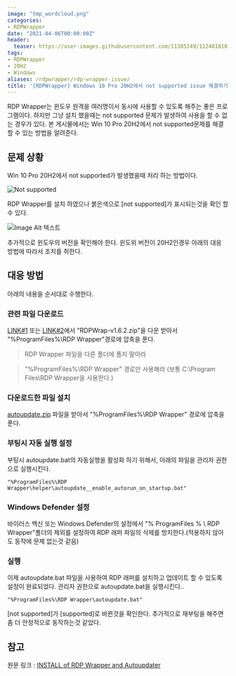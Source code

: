 ```yaml
---
image: "tmp_wordcloud.png"
categories:
- RDPWrapper
date: "2021-04-06T00:00:00Z"
header:
  teaser: https://user-images.githubusercontent.com/11385249/112481810-73097380-8d88-11eb-90ae-27adaa456182.png
tags:
- RDPWrapper
- 20H2
- Windows
aliases: /rdpwrapper/rdp-wrapper-issue/
title: '[RDPWrapper] Windows 10 Pro 20H2에서 not supported issue 해결하기'
---
```


RDP Wrapper는 윈도우 원격을 여러명이서 동시에 사용할 수 있도록 해주는 좋은 프로그램이다. 하지만 그냥 설치 했을때는 not supported 문제가 발생하여 사용을 할 수 없는 경우가 있다. 본 게시물에서는 Win 10 Pro 20H2에서 not supported문제를 해결 할 수 있는 방법을 알려준다.

## 문제 상황

Win 10 Pro 20H2에서 not supported가 발생했을때 처리 하는 방법이다.

![Not supported](https://user-images.githubusercontent.com/11385249/112481810-73097380-8d88-11eb-90ae-27adaa456182.png)

RDP Wrapper를 설치 하였으나 붉은색으로 [not supported]가 표시되는것을 확인 할 수 있다.

![Image Alt 텍스트](https://user-images.githubusercontent.com/81416060/112618075-3482c000-8e3f-11eb-874a-9b38e9849e10.png)

추가적으로 윈도우의 버전을 확인해야 한다. 윈도위 버전이 20H2인경우 아래의 대응 방법에 따라서 조치를 취한다.

## 대응 방법

아래의 내용을 순서대로 수행한다.

### 관련 파일 다운로드
 [LINK#1](https://github.com/stascorp/rdpwrap/releases) 또는 [LINK#2](https://sabercathost.com/e2bm/RDPWrap-v1.6.2.zip)에서 "RDPWrap-v1.6.2.zip"을 다운 받아서 "%ProgramFiles%\RDP Wrapper"경로에 압축을 푼다.

> RDP Wrapper 파일을 다른 폴더에 풀지 말아라

> "%ProgramFiles%\RDP Wrapper" 경로만 사용해라 (보통 C:\Program Files\RDP Wrapper을 사용한다.)

### 다운로드한 파일 설치
[autoupdate.zip](https://github.com/asmtron/rdpwrap/raw/master/autoupdate.zip) 파일을 받아서 "%ProgramFiles%\RDP Wrapper" 경로에 압축을 푼다.

### 부팅시 자동 실행 설정
부팅시 autoupdate.bat의 자동실행을 활성화 하기 위해서, 아래의 파일을 관리자 권한으로 실행시킨다.

```
"%ProgramFiles%\RDP Wrapper\helper\autoupdate__enable_autorun_on_startup.bat"
```

### Windows Defender 설정

바이러스 백신 또는 Windows Defender의 설정에서 "% ProgramFiles % \ RDP Wrapper"폴더의 제외를 설정하여 RDP 래퍼 파일의 삭제를 방지한다.(적용하지 않아도 동작에 문제 없는것 같음)

### 실행
이제 autoupdate.bat 파일을 사용하여 RDP 래퍼를 설치하고 업데이트 할 수 있도록 설정이 완료되었다. 관리자 권한으로 autoupdate.bat을 실행시킨다..

```
"%ProgramFiles%\RDP Wrapper\autoupdate.bat"
```

[not supported]가 [supported]로 바뀐것을 확인한다. 추가적으로 재부팅을 해주면 좀 더 안정적으로 동작하는것 같았다.

## 참고
원문 링크 : [INSTALL of RDP Wrapper and Autoupdater](https://github.com/asmtron/rdpwrap/blob/77e846f8bace8ac4f91ed0c2332aa1604beef5f6/binary-download.md)
